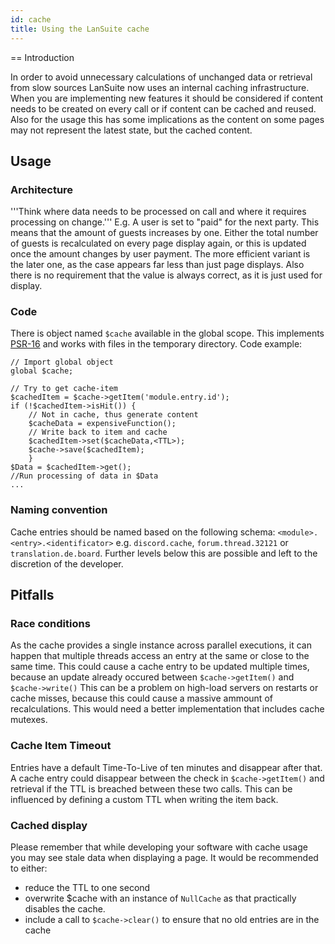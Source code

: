 ```yaml
---
id: cache
title: Using the LanSuite cache
---
```


== Introduction

In order to avoid unnecessary calculations of unchanged data or retrieval from slow sources LanSuite now uses an internal caching infrastructure.
When you are implementing new features it should be considered if content needs to be created on every call or if content can be cached and reused.
Also for the usage this has some implications as the content on some pages may not represent the latest state, but the cached content.

## Usage

### Architecture

'''Think where data needs to be processed on call and where it requires processing on change.'''
E.g. A user is set to "paid" for the next party. This means that the amount of guests increases by one.
Either the total number of guests is recalculated on every page display again, or this is updated once the amount changes by user payment.
The more efficient variant is the later one, as the case appears far less than just page displays.
Also there is no requirement that the value is always correct, as it is just used for display.

### Code

There is object named `$cache` available in the global scope.
This implements [PSR-16](https://www.php-fig.org/psr/psr-16/) and works with files in the temporary directory.
Code example:

```
// Import global object
global $cache;

// Try to get cache-item
$cachedItem = $cache->getItem('module.entry.id');
if (!$cachedItem->isHit()) {
    // Not in cache, thus generate content
    $cacheData = expensiveFunction();
    // Write back to item and cache
    $cachedItem->set($cacheData,<TTL>);
    $cache->save($cachedItem);
    }
$Data = $cachedItem->get();
//Run processing of data in $Data
...
```

### Naming convention

Cache entries should be named based on the following schema:
`<module>.<entry>.<identificator>`
e.g. `discord.cache`, `forum.thread.32121` or `translation.de.board`.
Further levels below this are possible and left to the discretion of the developer.

## Pitfalls

### Race conditions

As the cache provides a single instance across parallel executions, it can happen that multiple threads access an entry at the same or close to the same time.
This could cause a cache entry to be updated multiple times, because an update already occured between `$cache->getItem()` and `$cache->write()`
This can be a problem on high-load servers on restarts or cache misses, because this could cause a massive ammount of recalculations.
This would need a better implementation that includes cache mutexes.

### Cache Item Timeout

Entries have a default Time-To-Live of ten minutes and disappear after that.
A cache entry could disappear between the check in `$cache->getItem()` and retrieval if the TTL is breached between these two calls.
This can be influenced by defining a custom TTL when writing the item back.

### Cached display

Please remember that while developing your software with cache usage you may see stale data when displaying a page.
It would be recommended to either:
* reduce the TTL to one second
* overwrite $cache with an instance of `NullCache` as that practically disables the cache.
* include a call to `$cache->clear()` to ensure that no old entries are in the cache